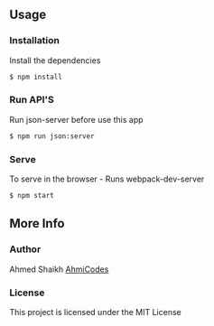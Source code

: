 ## Usage

### Installation

Install the dependencies

```sh
$ npm install
```

### Run API'S
Run json-server before use this app

```sh
$ npm run json:server
```

### Serve
To serve in the browser  - Runs webpack-dev-server

```sh
$ npm start
```

## More Info

### Author

Ahmed Shaikh
[AhmiCodes](https://github.com/N2SPARTAN)

### License

This project is licensed under the MIT License
